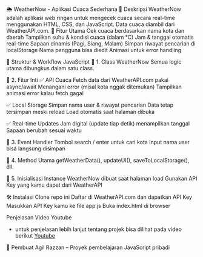 🌦️ WeatherNow - Aplikasi Cuaca Sederhana
📝 Deskripsi
WeatherNow adalah aplikasi web ringan untuk mengecek cuaca secara real-time menggunakan HTML, CSS, dan JavaScript. Data cuaca diambil dari WeatherAPI.com.
🚀 Fitur Utama
Cek cuaca berdasarkan nama kota dan daerah
Tampilkan suhu & kondisi cuaca (dalam °C)
Jam & tanggal otomatis real-time
Sapaan dinamis (Pagi, Siang, Malam)
Simpan riwayat pencarian di localStorage
Nama pengguna bisa diedit
Animasi untuk error handling

🧠 Struktur & Workflow JavaScript
🔹 1. Class WeatherNow
Semua logic utama dibungkus dalam satu class.

🔹 2. Fitur Inti
✅ API Cuaca
Fetch data dari WeatherAPI.com pakai async/await
Menangani error (misal kota nggak ditemukan)
Tampilkan animasi error kalau fetch gagal

✅ Local Storage
Simpan nama user & riwayat pencarian
Data tetap tersimpan meski reload
Load otomatis saat halaman dibuka

✅ Real-time Updates
Jam digital (update tiap detik)
menampilkan tanggal
Sapaan berubah sesuai waktu

🔹 3. Event Handler
Tombol search / enter untuk cari kota
Input nama user bisa langsung disimpan

🔹 4. Method Utama
getWeatherData(), updateUI(), saveToLocalStorage(), dll.

🔹 5. Inisialisasi
Instance WeatherNow dibuat saat halaman load
Gunakan API Key yang kamu dapet dari WeatherAPI

🛠️ Instalasi
Clone repo ini
Daftar di WeatherAPI.com dan dapatkan API Key
Masukkan API Key kamu ke file app.js
Buka index.html di browser

Penjelasan Video Youtube
 - untuk penjelasan lebih lanjut tentang projek bisa dilihat pada video berikut
 [Youtube](https://youtu.be/3q5yXmbkL78)

👤 Pembuat
Agil Razzan – Proyek pembelajaran JavaScript pribadi 
